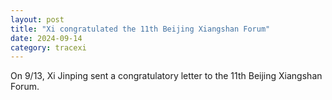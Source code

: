 ```yaml
---
layout: post
title: "Xi congratulated the 11th Beijing Xiangshan Forum"
date: 2024-09-14
category: tracexi
---
```


On 9/13, Xi Jinping sent a congratulatory letter to the 11th Beijing Xiangshan Forum.

